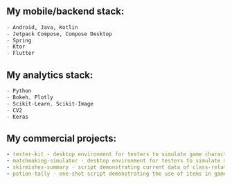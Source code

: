   ## My mobile/backend stack:
```python
- Android, Java, Kotlin
- Jetpack Compose, Compose Desktop
- Spring
- Ktor
- Flutter
```

## My analytics stack:
```kotlin
- Python
- Bokeh, Plotly
- Scikit-Learn, Scikit-Image
- CV2
- Keras
```

## My commercial projects:
```yaml
- tester-kit - desktop environment for testers to simulate game characters [Java, API-based].
- matchmaking-simulator - desktop environment for testers to simulate matchmaking [Kotlin].
- skirmishes-summary - script demonstrating current data of class-relation state [Pytho, Bokeh].
- potion-tally - one-shot script demonstrating the use of items in game [Python, Bokeh].
```
